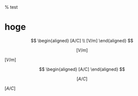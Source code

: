 % test

# hoge

$$
\begin{aligned}
[A/C] \\
[V/m]
\end{aligned}
$$

$$
[V/m]
$$

$[V/m]$

$$
\begin{aligned}
[A/C]
\end{aligned}
$$

$$
[A/C]
$$

$[A/C]$